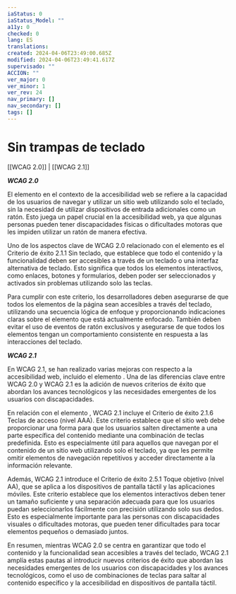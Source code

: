 ```yaml
---
iaStatus: 0
iaStatus_Model: ""
a11y: 0
checked: 0
lang: ES
translations: 
created: 2024-04-06T23:49:00.685Z
modified: 2024-04-06T23:49:41.617Z
supervisado: ""
ACCION: ""
ver_major: 0
ver_minor: 1
ver_rev: 24
nav_primary: []
nav_secondary: []
tags: []
---
```

# Sin trampas de teclado

[[WCAG 2.0]] | [[WCAG 2.1]]

***WCAG 2.0***

El elemento  en el contexto de la accesibilidad web se refiere a la capacidad de los usuarios de navegar y utilizar un sitio web utilizando solo el teclado, sin la necesidad de utilizar dispositivos de entrada adicionales como un ratón. Esto juega un papel crucial en la accesibilidad web, ya que algunas personas pueden tener discapacidades físicas o dificultades motoras que les impiden utilizar un ratón de manera efectiva.

Uno de los aspectos clave de WCAG 2.0 relacionado con el elemento  es el Criterio de éxito 2.1.1 Sin teclado, que establece que todo el contenido y la funcionalidad deben ser accesibles a través de un teclado o una interfaz alternativa de teclado. Esto significa que todos los elementos interactivos, como enlaces, botones y formularios, deben poder ser seleccionados y activados sin problemas utilizando solo las teclas.

Para cumplir con este criterio, los desarrolladores deben asegurarse de que todos los elementos de la página sean accesibles a través del teclado, utilizando una secuencia lógica de enfoque y proporcionando indicaciones claras sobre el elemento que está actualmente enfocado. También deben evitar el uso de eventos de ratón exclusivos y asegurarse de que todos los elementos tengan un comportamiento consistente en respuesta a las interacciones del teclado.

***WCAG 2.1***

En WCAG 2.1, se han realizado varias mejoras con respecto a la accesibilidad web, incluido el elemento . Una de las diferencias clave entre WCAG 2.0 y WCAG 2.1 es la adición de nuevos criterios de éxito que abordan los avances tecnológicos y las necesidades emergentes de los usuarios con discapacidades.

En relación con el elemento , WCAG 2.1 incluye el Criterio de éxito 2.1.6 Teclas de acceso (nivel AAA). Este criterio establece que el sitio web debe proporcionar una forma para que los usuarios salten directamente a una parte específica del contenido mediante una combinación de teclas predefinida. Esto es especialmente útil para aquellos que navegan por el contenido de un sitio web utilizando solo el teclado, ya que les permite omitir elementos de navegación repetitivos y acceder directamente a la información relevante.

Además, WCAG 2.1 introduce el Criterio de éxito 2.5.1 Toque objetivo (nivel AA), que se aplica a los dispositivos de pantalla táctil y las aplicaciones móviles. Este criterio establece que los elementos interactivos deben tener un tamaño suficiente y una separación adecuada para que los usuarios puedan seleccionarlos fácilmente con precisión utilizando solo sus dedos. Esto es especialmente importante para las personas con discapacidades visuales o dificultades motoras, que pueden tener dificultades para tocar elementos pequeños o demasiado juntos.

En resumen, mientras WCAG 2.0 se centra en garantizar que todo el contenido y la funcionalidad sean accesibles a través del teclado, WCAG 2.1 amplía estas pautas al introducir nuevos criterios de éxito que abordan las necesidades emergentes de los usuarios con discapacidades y los avances tecnológicos, como el uso de combinaciones de teclas para saltar al contenido específico y la accesibilidad en dispositivos de pantalla táctil.
